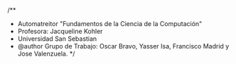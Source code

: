 /**
 * Automatreitor "Fundamentos de la Ciencia de la Computación"
 * Profesora: Jacqueline Kohler
 * Universidad San Sebastian
 * @author Grupo de Trabajo: Oscar Bravo, Yasser Isa, Francisco Madrid y Jose Valenzuela.
 */
